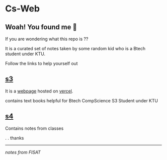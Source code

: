 # Cs-Web


## Woah! You found me 👋
If you are wondering what this repo is ?? 

It is a curated set of notes taken by some random kid who is a Btech student under KTU.

Follow the links to help yourself out

## [s3](./sem3/)

It is a [webpage](http://cslavia.us/) hosted on [vercel](https://vercel.com/).

contains text books helpful for Btech CompScience S3 Student under KTU

## [s4](./Sem%204)

Contains notes from classes


. . thanks
 



******************************************************************************
_notes from FISAT_

